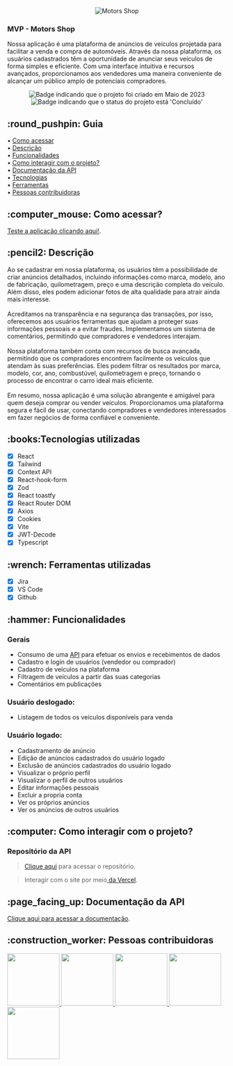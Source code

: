 <div align="center">
<img alt="Motors Shop" src="https://github.com/Motors-Shop-grupo37-t14/motors_shop_front_end/blob/develop/src/Assets/Logo.png" />
</div>

<h3>
  MVP - Motors Shop
</h3>
<p>Nossa aplicação é uma plataforma de anúncios de veículos projetada para facilitar a venda e compra de automóveis. Através da nossa plataforma, os usuários cadastrados têm a oportunidade de anunciar seus veículos de forma simples e eficiente. Com uma interface intuitiva e recursos avançados, proporcionamos aos vendedores uma maneira conveniente de alcançar um público amplo de potenciais compradores.
</p>

<p align="center">
    <img alt="Badge indicando que o projeto foi criado em Maio de 2023" src="https://img.shields.io/badge/Data%20de%20cria%C3%A7%C3%A3o-Maio%2F2023-blue">
    <img alt="Badge indicando que o status do projeto está 'Concluído'" src="https://img.shields.io/badge/Status-Concluído-green">
</p>

<h2> :round_pushpin: Guia</h2>

• <a href="#comoAcessar">Como acessar</a>
<br>
• <a href="#descricao">Descrição</a>
<br>
• <a href="#funcionalidades">Funcionalidades</a>
<br>
• <a href="#interacao">Como interagir com o projeto?</a>
<br>
• <a href="#doc">Documentação da API</a>
<br>
• <a href="#tecs">Tecnologias</a>
<br>
• <a href="#Ferramentas">Ferramentas</a>
<br>
• <a href="#Desenvolvedores">Pessoas contribuidoras</a>
<br>

<h2 id="comoAcessar"> :computer_mouse: Como acessar?</h2>

<a href="LINK DO VERCEL DO FRONT">Teste a aplicação clicando aqui!</a>.

<h2 id="descricao">:pencil2: Descrição</h2>
<p>
  Ao se cadastrar em nossa plataforma, os usuários têm a possibilidade de criar anúncios detalhados, incluindo informações como marca, modelo, ano de fabricação, quilometragem, preço e uma descrição completa do veículo. Além disso, eles podem adicionar fotos de alta qualidade para atrair ainda mais interesse.
<br>
<br>
Acreditamos na transparência e na segurança das transações, por isso, oferecemos aos usuários ferramentas que ajudam a proteger suas informações pessoais e a evitar fraudes. Implementamos um sistema de comentários, permitindo que compradores e vendedores interajam.
<br>
<br>
Nossa plataforma também conta com recursos de busca avançada, permitindo que os compradores encontrem facilmente os veículos que atendam às suas preferências. Eles podem filtrar os resultados por marca, modelo, cor, ano, combustúvel, quilometragem e preço, tornando o processo de encontrar o carro ideal mais eficiente.
<br>
<br>
Em resumo, nossa aplicação é uma solução abrangente e amigável para quem deseja comprar ou vender veículos. Proporcionamos uma plataforma segura e fácil de usar, conectando compradores e vendedores interessados em fazer negócios de forma confiável e conveniente.
</p>

<h2 id="tecs">:books:Tecnologias utilizadas</h2>

- [x] React
- [x] Tailwind
- [x] Context API
- [x] React-hook-form
- [x] Zod
- [x] React toastfy
- [x] React Router DOM
- [x] Axios
- [x] Cookies
- [x] Vite
- [x] JWT-Decode
- [x] Typescript

<h2 id="Ferramentas">:wrench: Ferramentas utilizadas</h2>

- [x] Jira
- [x] VS Code
- [x] Github

<h2 id="funcionalidades">:hammer: Funcionalidades</h2>

### Gerais
- Consumo de uma <a href="">API</a> para efetuar os envios e recebimentos de dados
- Cadastro e login de usuários (vendedor ou comprador)
- Cadastro de veículos na plataforma
- Filtragem de veículos a partir das suas categorias
- Comentários em publicações

### Usuário deslogado:
- Listagem de todos os veículos disponíveis para venda

### Usuário logado:
- Cadastramento de anúncio
- Edição de anúncios cadastrados do usuário logado
- Exclusão de anúncios cadastrados do usuário logado
- Visualizar o próprio perfil
- Visualizar o perfil de outros usuários
- Editar informações pessoais
- Excluir a propria conta
- Ver os próprios anúncios
- Ver os anúncios de outros usuários

<h2 id="interacao">:computer: Como interagir com o projeto? </h2>

### Repositório da API
 ><a href="LINK DO REPOSITÓRIO">Clique aqui</a> para acessar o repositório.

 >Interagir com o site por meio<a href="https://reciclarte-rho.vercel.app/"> da Vercel</a>.

<h2 id="doc">:page_facing_up: Documentação da API </h2>
<a href="LINK DO REPOSITÓRIO DA API">Clique aqui para acessar a documentação</a>.

<h2 id="Desenvolvedores">:construction_worker: Pessoas contribuidoras</h2>

<a href="https://github.com/Adrianosq">
  <img width="120px" src="https://avatars.githubusercontent.com/u/53229937?v=4">
</a>
 
<a href="https://github.com/eucamila22">
  <img width="120px" src="https://avatars.githubusercontent.com/u/105559819?v=4">
</a>

<a href="https://github.com/Nizoszz">
  <img width="120px" src="https://avatars.githubusercontent.com/u/110125868?v=4">
</a>
 
<a href="https://github.com/gusdinizmaia">
  <img width="120px" src="https://avatars.githubusercontent.com/u/106834704?v=4">
</a>
 
<a href="https://github.com/GustavoGussoni">
  <img width="120px" src="https://avatars.githubusercontent.com/u/110189029?v=4">
</a>
 

